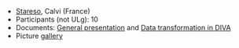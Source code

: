 -   [Stareso](http://www.stareso.ulg.ac.be/Stareso/Stareso.html),
    Calvi (France)
-   Participants (not ULg): 10
-   Documents: [General
    presentation](http://modb.oce.ulg.ac.be/mediawiki/upload/DIVA/talks/DivaWorkshop2010.pdf)
    and [Data transformation in
    DIVA](http://modb.oce.ulg.ac.be/mediawiki/upload/DIVA/talks/DivaWorkshop2010b.pdf)
-   Picture
    [gallery](https://picasaweb.google.com/gher.ulg/DIVAWorkshop2010)
